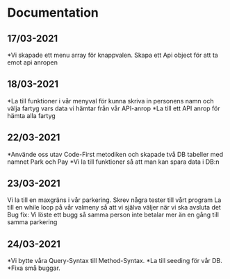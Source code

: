 # Documentation

## 17/03-2021
*Vi skapade ett menu array för knappvalen. Skapa ett Api object för att ta emot api anropen

## 18/03-2021
*La till funktioner i vår menyval för kunna skriva in personens namn och välja fartyg vars data vi hämtar från vår API-anrop
*La till ett API anrop för hämta alla fartyg

## 22/03-2021
*Använde oss utav Code-First metodiken och skapade två DB tabeller med namnet Park och Pay
*Vi la till funktioner så att man kan spara data i DB:n

## 23/03-2021
Vi la till en maxgräns i vår parkering. Skrev några tester till vårt program
La till en while loop på vår valmeny så att vi själva väljer när vi ska avsluta det
Bug fix: Vi löste ett bugg så samma person inte betalar mer än en gång till samma parkering

## 24/03-2021
*Vi bytte våra Query-Syntax till Method-Syntax.
*La till seeding för vår DB.
*Fixa små buggar.
